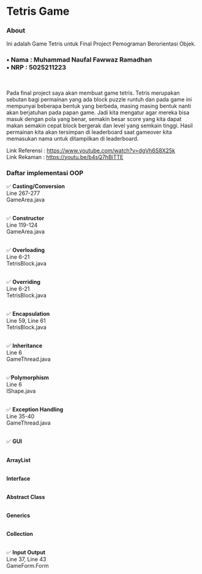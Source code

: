 <h1>Tetris Game</h1>

<h3> About </h3>
<p> Ini adalah Game Tetris untuk Final Project Pemograman Berorientasi Objek.</p>  

<h3>
• Nama : Muhammad Naufal Fawwaz Ramadhan<br>
• NRP : 5025211223<br>
</h3>
<br>
<p>  
Pada final project saya akan membuat game tetris. Tetris merupakan sebutan bagi permainan yang ada block puzzle runtuh dan pada game ini mempunyai beberapa bentuk yang berbeda, masing masing bentuk nanti akan berjatuhan pada papan game. Jadi kita mengatur agar mereka bisa masuk dengan pola yang benar, semakin besar score yang kita dapat makan semakin cepat block bergerak dan level yang semkain tinggi. Hasil permainan kita akan tersimpan di leaderboard saat gameover kita memasukan nama untuk ditampilkan di leaderboard.


Link Referensi : https://www.youtube.com/watch?v=dgVh6S8X25k<br>
Link Rekaman : https://youtu.be/b4sQ7hBiTTE<br>
  
<h3>Daftar implementasi OOP</h3>
</p>
✅ <b>Casting/Conversion</b><br>
    Line 267-277 <br>
    GameArea.java<br>
    <br>

✅ <b>Constructor</b><br>
Line 119-124 <br> 
GameArea.java<br>
<br>

✅ <b>Overloading</b><br>
Line 6-21 <br>
TetrisBlock.java<br>
<br>
  
✅ <b>Overriding</b><br>
Line 6-21<br> 
TetrisBlock.java<br>
<br>

✅ <b>Encapsulation</b><br>
Line 59, Line 61<br> 
TetrisBlock.java<br>
<br>

  ✅ <b>Inheritance</b><br>
Line 6<br> 
GameThread.java<br>
<br>

✅<b>Polymorphism</b><br>
Line 6<br>
IShape.java<br>
<br>

✅ <b>Exception Handling</b><br>
Line 35-40<br> 
GameThread.java<br>
<br>

✅ <b>GUI</b><br>
<br>
  
<b>ArrayList</b><br>
<br>

<b>Interface</b><br>
<br>
  
<b>Abstract Class</b><br>
<br>
  
<b>Generics</b><br>
<br>
  
<b>Collection</b><br>
<br>
  
✅ <b>Input Output</b><br>
Line 37, Line 43<br>
GameForm.Form<br>
<br>

<p>
